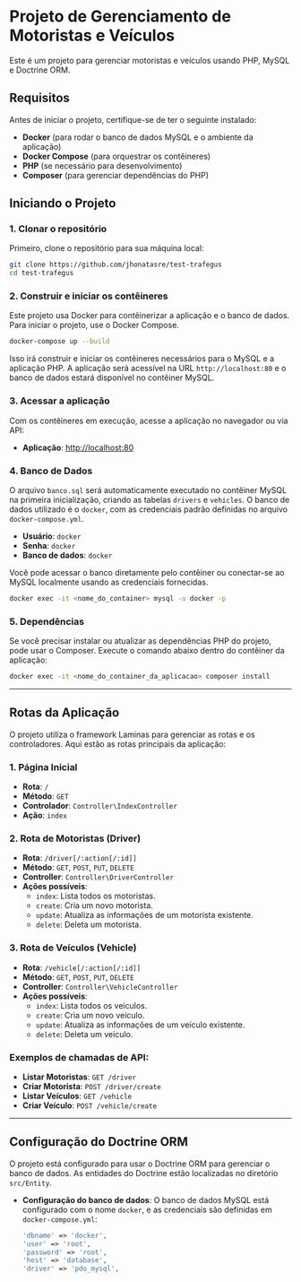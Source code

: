 # Projeto de Gerenciamento de Motoristas e Veículos

Este é um projeto para gerenciar motoristas e veículos usando PHP, MySQL e Doctrine ORM.

## Requisitos

Antes de iniciar o projeto, certifique-se de ter o seguinte instalado:

- **Docker** (para rodar o banco de dados MySQL e o ambiente da aplicação)
- **Docker Compose** (para orquestrar os contêineres)
- **PHP** (se necessário para desenvolvimento)
- **Composer** (para gerenciar dependências do PHP)

## Iniciando o Projeto

### 1. Clonar o repositório

Primeiro, clone o repositório para sua máquina local:

```bash
git clone https://github.com/jhonatasre/test-trafegus
cd test-trafegus
```

### 2. Construir e iniciar os contêineres

Este projeto usa Docker para contêinerizar a aplicação e o banco de dados. Para iniciar o projeto, use o Docker Compose.

```bash
docker-compose up --build
```

Isso irá construir e iniciar os contêineres necessários para o MySQL e a aplicação PHP. A aplicação será acessível na URL `http://localhost:80` e o banco de dados estará disponível no contêiner MySQL.

### 3. Acessar a aplicação

Com os contêineres em execução, acesse a aplicação no navegador ou via API:

- **Aplicação**: [http://localhost:80](http://localhost:80)

### 4. Banco de Dados

O arquivo `banco.sql` será automaticamente executado no contêiner MySQL na primeira inicialização, criando as tabelas `drivers` e `vehicles`. O banco de dados utilizado é o `docker`, com as credenciais padrão definidas no arquivo `docker-compose.yml`.

- **Usuário**: `docker`
- **Senha**: `docker`
- **Banco de dados**: `docker`

Você pode acessar o banco diretamente pelo contêiner ou conectar-se ao MySQL localmente usando as credenciais fornecidas.

```bash
docker exec -it <nome_do_container> mysql -u docker -p
```

### 5. Dependências

Se você precisar instalar ou atualizar as dependências PHP do projeto, pode usar o Composer. Execute o comando abaixo dentro do contêiner da aplicação:

```bash
docker exec -it <nome_do_container_da_aplicacao> composer install
```

---

## Rotas da Aplicação

O projeto utiliza o framework Laminas para gerenciar as rotas e os controladores. Aqui estão as rotas principais da aplicação:

### 1. **Página Inicial**

- **Rota**: `/`
- **Método**: `GET`
- **Controlador**: `Controller\IndexController`
- **Ação**: `index`

### 2. **Rota de Motoristas (Driver)**

- **Rota**: `/driver[/:action[/:id]]`
- **Método**: `GET`, `POST`, `PUT`, `DELETE`
- **Controller**: `Controller\DriverController`
- **Ações possíveis**:
  - `index`: Lista todos os motoristas.
  - `create`: Cria um novo motorista.
  - `update`: Atualiza as informações de um motorista existente.
  - `delete`: Deleta um motorista.

### 3. **Rota de Veículos (Vehicle)**

- **Rota**: `/vehicle[/:action[/:id]]`
- **Método**: `GET`, `POST`, `PUT`, `DELETE`
- **Controller**: `Controller\VehicleController`
- **Ações possíveis**:
  - `index`: Lista todos os veículos.
  - `create`: Cria um novo veículo.
  - `update`: Atualiza as informações de um veículo existente.
  - `delete`: Deleta um veículo.

### Exemplos de chamadas de API:

- **Listar Motoristas**: `GET /driver`
- **Criar Motorista**: `POST /driver/create`
- **Listar Veículos**: `GET /vehicle`
- **Criar Veículo**: `POST /vehicle/create`

---

## Configuração do Doctrine ORM

O projeto está configurado para usar o Doctrine ORM para gerenciar o banco de dados. As entidades do Doctrine estão localizadas no diretório `src/Entity`.

- **Configuração do banco de dados**: O banco de dados MySQL está configurado com o nome `docker`, e as credenciais são definidas em `docker-compose.yml`:

  ```php
  'dbname' => 'docker',
  'user' => 'root',
  'password' => 'root',
  'host' => 'database',
  'driver' => 'pdo_mysql',
  ```

